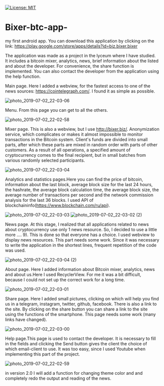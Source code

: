 [![License: MIT](https://img.shields.io/badge/License-MIT-yellow.svg)](https://opensource.org/licenses/MIT)
# Bixer-btc-app-
my first android app. 
You can download this application by clicking on the link: https://play.google.com/store/apps/details?id=biz.bixer.bixer

The application was made as a project in the lyceum where I have  studied. It includes a bitcoin mixer, analytics, news, brief information about the listed and about the developer. For convenience, the share function is implemented. You can also contact the developer from the application using the help function.

Main page. Here I added a webview, for the fastest access to one of the news sources: https://cointelegraph.com/. I found it as simple as possible.

![photo_2019-07-02_22-03-06](https://user-images.githubusercontent.com/45006912/60615133-1c4f4f80-9dd7-11e9-9824-82716f0343f4.jpg)

Menu. From this page you can get to all the others.

![photo_2019-07-02_22-02-58](https://user-images.githubusercontent.com/45006912/60615182-38eb8780-9dd7-11e9-965a-24abd0ee7185.jpg)

Mixer page. This is also a webview, but I use http://bixer.biz/. Anonymization service, which complicates or makes it almost impossible to monitor transactions in the Bitcoin system. Client's funds are divided into small parts, after which these parts are mixed in random order with parts of other customers. As a result of all operations, a specified amount of cryptocurrency comes to the final recipient, but in small batches from various randomly selected participants.

![photo_2019-07-02_22-03-04](https://user-images.githubusercontent.com/45006912/60615228-51f43880-9dd7-11e9-8963-532427d8364b.jpg)

Analytics and statistics pages.Here you can find the price of bitcoin, information about the last block, average block size for the last 24 hours, the hashrate, the average block calculation time, the average block size, the average number of transactions per second and the network commission analysis for the last 36 blocks. I used API of blockchaininfo(https://www.blockchain.com/ru/api).

![photo_2019-07-02_22-03-03](https://user-images.githubusercontent.com/45006912/60615386-aa2b3a80-9dd7-11e9-97ff-498552ce6789.jpg)
![photo_2019-07-02_22-03-02 (2)](https://user-images.githubusercontent.com/45006912/60615400-b31c0c00-9dd7-11e9-955b-acf985e0f784.jpg)

News page. At this stage, I realized that all applications related to news about cryptocurrency use only 1 news resource. So, I decided to use a little more .... 9). This is done so that everyone has a choice. I used webview to display news resources. This part needs some work. Since it was necessary to write the application in the shortest lines, frequent repetition of the code was used.

![photo_2019-07-02_22-03-04 (2)](https://user-images.githubusercontent.com/45006912/60615262-6801f900-9dd7-11e9-931a-eb7a5f267463.jpg)

About page. Here I added information about Bitcoin mixer, analytics, news and about us.Here I used RecyclerView. For me it was a bit difficult, because I could not set up the correct work for a long time.

![photo_2019-07-02_22-03-01](https://user-images.githubusercontent.com/45006912/60615320-7f40e680-9dd7-11e9-8147-1e3c2d7000a2.jpg)

Share page. Here I added small pictures, clicking on which will help you find us in a telegram, instagram, twitter, github, facebook. There is also a link to the site. By clicking on the share button you can share a link to the site using the functions of the smartphone. This page needs some work (many links have changed).

![photo_2019-07-02_22-03-00](https://user-images.githubusercontent.com/45006912/60615439-ca5af980-9dd7-11e9-8f51-133b9e0e50d0.jpg)

Help page.This page is used to contact the developer. It is necessary to fill in the fields and clicking the Send button gives the client the choice of which email-client to use. It was too easy, since I used Youtube when implementing this part of the project.

![photo_2019-07-02_22-02-59](https://user-images.githubusercontent.com/45006912/60615487-e52d6e00-9dd7-11e9-946a-2675c8f93812.jpg)

 in version 2.0 I will add a function for changing theme color and and completely redo the output and reading of the news.
